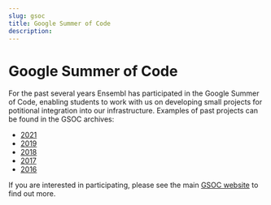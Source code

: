 ```yaml
---
slug: gsoc
title: Google Summer of Code
description: 
---
```


# Google Summer of Code

For the past several years Ensembl has participated in the Google Summer of Code, enabling students to work with us on developing small projects for potitional integration into our infrastructure. Examples of past projects can be found in the GSOC archives:

- [2021](https://summerofcode.withgoogle.com/archive/2021/organizations/5794597745197056/)
- [2019](https://summerofcode.withgoogle.com/archive/2019/organizations/4535509118877696/)
- [2018](https://summerofcode.withgoogle.com/archive/2018/organizations/5477445075468288/)
- [2017](https://summerofcode.withgoogle.com/archive/2017/organizations/5455879507804160/)
- [2016](https://summerofcode.withgoogle.com/archive/2016/organizations/6638327222501376/)


If you are interested in participating, please see the main [GSOC website](https://summerofcode.withgoogle.com/) to find out more.

